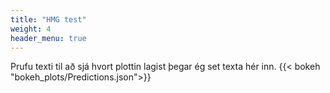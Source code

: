 ```yaml
---
title: "HMG test"
weight: 4
header_menu: true
---
```

Prufu texti til að sjá hvort plottin lagist þegar ég set texta hér inn.
{{< bokeh "bokeh_plots/Predictions.json">}}

